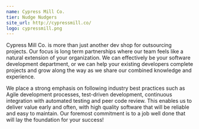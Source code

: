 ```yaml
---
name: Cypress Mill Co.
tier: Nudge Nudgers
site_url: http://cypressmill.co/
logo: cypressmill.png
---
```


Cypress Mill Co. is more than just another dev shop for outsourcing projects. Our focus is long term partnerships where our team feels like a natural extension of your organization. We can effectively be your software development department, or we can help your existing developers complete projects and grow along the way as we share our combined knowledge and experience.

We place a strong emphasis on following industry best practices such as Agile development processes, test-driven development, continuous integration with automated testing and peer code review. This enables us to deliver value early and often, with high quality software that will be reliable and easy to maintain. Our foremost commitment is to a job well done that will lay the foundation for your success!

